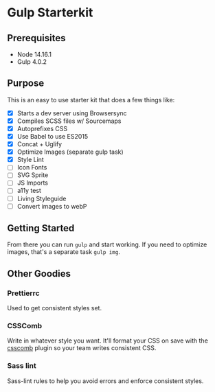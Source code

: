 # Gulp Starterkit

## Prerequisites

- Node 14.16.1
- Gulp 4.0.2

## Purpose

This is an easy to use starter kit that does a few things like:

- [x] Starts a dev server using Browsersync
- [x] Compiles SCSS files w/ Sourcemaps
- [x] Autoprefixes CSS
- [x] Use Babel to use ES2015
- [x] Concat + Uglify
- [x] Optimize Images (separate gulp task)
- [x] Style Lint
- [ ] Icon Fonts
- [ ] SVG Sprite
- [ ] JS Imports
- [ ] a11y test
- [ ] Living Styleguide
- [ ] Convert images to webP

## Getting Started

From there you can run `gulp` and start working. If you need to optimize images, that's a separate task `gulp img`.

## Other Goodies

### Prettierrc

Used to get consistent styles set.

### CSSComb

Write in whatever style you want. It'll format your CSS on save with the [csscomb](https://github.com/mrmlnc/vscode-csscomb) plugin so your team writes consistent CSS.

### Sass lint

Sass-lint rules to help you avoid errors and enforce consistent styles.
